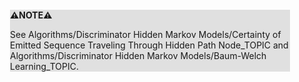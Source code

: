 <div style="margin:2em; background-color: #e0e0e0;">

<strong>⚠️NOTE️️️⚠️</strong>

See Algorithms/Discriminator Hidden Markov Models/Certainty of Emitted Sequence Traveling Through Hidden Path Node_TOPIC and Algorithms/Discriminator Hidden Markov Models/Baum-Welch Learning_TOPIC.
</div>

